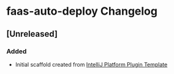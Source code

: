 <!-- Keep a Changelog guide -> https://keepachangelog.com -->

# faas-auto-deploy Changelog

## [Unreleased]
### Added
- Initial scaffold created from [IntelliJ Platform Plugin Template](https://github.com/JetBrains/intellij-platform-plugin-template)
